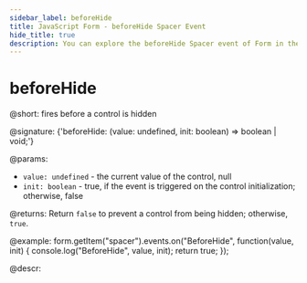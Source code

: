 ```yaml
---
sidebar_label: beforeHide
title: JavaScript Form - beforeHide Spacer Event 
hide_title: true
description: You can explore the beforeHide Spacer event of Form in the documentation of the DHTMLX JavaScript UI library. Browse developer guides and API reference, try out code examples and live demos, and download a free 30-day evaluation version of DHTMLX Suite 7.
---
```

 
# beforeHide

@short: fires before a control is hidden

@signature: {'beforeHide: (value: undefined, init: boolean) => boolean | void;'}

@params:
- `value: undefined` - the current value of the control, null
- `init: boolean` - true, if the event is triggered on the control initialization; otherwise, false

@returns:
Return `false` to prevent a control from being hidden; otherwise, `true`.

@example:
form.getItem("spacer").events.on("BeforeHide", function(value, init) {
    console.log("BeforeHide", value, init);
    return true;
});

@descr:
